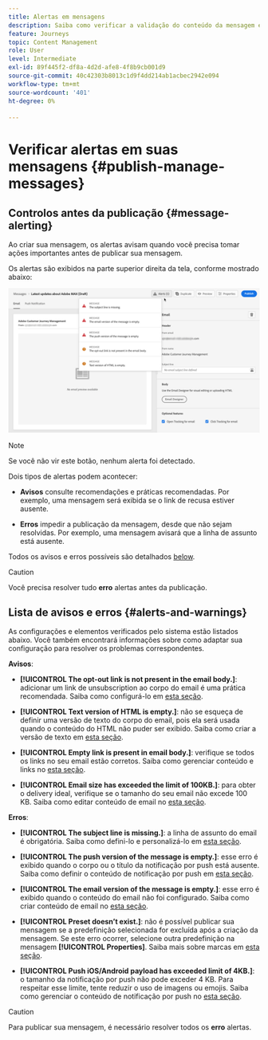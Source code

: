 ```yaml
---
title: Alertas em mensagens
description: Saiba como verificar a validação do conteúdo da mensagem e a solução de problemas
feature: Journeys
topic: Content Management
role: User
level: Intermediate
exl-id: 89f445f2-df8a-4d2d-afe8-4f8b9cb001d9
source-git-commit: 40c42303b8013c1d9f4dd214ab1acbec2942e094
workflow-type: tm+mt
source-wordcount: '401'
ht-degree: 0%

---
```


# Verificar alertas em suas mensagens {#publish-manage-messages}

## Controlos antes da publicação {#message-alerting}

Ao criar sua mensagem, os alertas avisam quando você precisa tomar ações importantes antes de publicar sua mensagem.

Os alertas são exibidos na parte superior direita da tela, conforme mostrado abaixo:

![](assets/message-alerts.png)

>[!NOTE]
>
>Se você não vir este botão, nenhum alerta foi detectado.

Dois tipos de alertas podem acontecer:

* **Avisos** consulte recomendações e práticas recomendadas. Por exemplo, uma mensagem será exibida se o link de recusa estiver ausente.

* **Erros** impedir a publicação da mensagem, desde que não sejam resolvidas. Por exemplo, uma mensagem avisará que a linha de assunto está ausente.

Todos os avisos e erros possíveis são detalhados [below](#alerts-and-warnings).

>[!CAUTION]
>
> Você precisa resolver tudo **erro** alertas antes da publicação.

## Lista de avisos e erros {#alerts-and-warnings}

As configurações e elementos verificados pelo sistema estão listados abaixo. Você também encontrará informações sobre como adaptar sua configuração para resolver os problemas correspondentes.

**Avisos**:

* **[!UICONTROL The opt-out link is not present in the email body.]**: adicionar um link de unsubscription ao corpo do email é uma prática recomendada. Saiba como configurá-lo em [esta seção](consent.md).

* **[!UICONTROL Text version of HTML is empty.]**: não se esqueça de definir uma versão de texto do corpo do email, pois ela será usada quando o conteúdo do HTML não puder ser exibido. Saiba como criar a versão de texto em [esta seção](../design/text-version-email.md).

* **[!UICONTROL Empty link is present in email body.]**: verifique se todos os links no seu email estão corretos. Saiba como gerenciar conteúdo e links no [esta seção](../design/create-email-content.md).

* **[!UICONTROL Email size has exceeded the limit of 100KB.]**: para obter o delivery ideal, verifique se o tamanho do seu email não excede 100 KB. Saiba como editar conteúdo de email no [esta seção](../design/create-email-content.md).

**Erros**:

* **[!UICONTROL The subject line is missing.]**: a linha de assunto do email é obrigatória. Saiba como defini-lo e personalizá-lo em [esta seção](create-email.md).

   <!--HTML is empty when Amp HTML is present-->

* **[!UICONTROL The push version of the message is empty.]**: esse erro é exibido quando o corpo ou o título da notificação por push está ausente. Saiba como definir o conteúdo de notificação por push em [esta seção](create-push.md).

* **[!UICONTROL The email version of the message is empty.]**: esse erro é exibido quando o conteúdo do email não foi configurado. Saiba como criar conteúdo de email no [esta seção](../design/design-emails.md).

* **[!UICONTROL Preset doesn’t exist.]**: não é possível publicar sua mensagem se a predefinição selecionada for excluída após a criação da mensagem. Se este erro ocorrer, selecione outra predefinição na mensagem **[!UICONTROL Properties]**. Saiba mais sobre marcas em [esta seção](../configuration/about-subdomain-delegation.md).

* **[!UICONTROL Push iOS/Android payload has exceeded limit of 4KB.]**: o tamanho da notificação por push não pode exceder 4 KB. Para respeitar esse limite, tente reduzir o uso de imagens ou emojis. Saiba como gerenciar o conteúdo de notificação por push no [esta seção](create-push.md).

>[!CAUTION]
>
> Para publicar sua mensagem, é necessário resolver todos os **erro** alertas.

<!--Other issues can stop publication such as:
* The push notification title is empty-->
